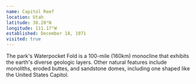 ```yaml
---
name: Capitol Reef
location: Utah
latitude: 38.20°N
longitude: 111.17°W
established: December 18, 1971
visited: true
---
```


The park's Waterpocket Fold is a 100-mile (160km) monocline that exhibits the earth's diverse geologic layers. Other natural features include monoliths, eroded buttes, and sandstone domes, including one shaped like the United States Capitol.
